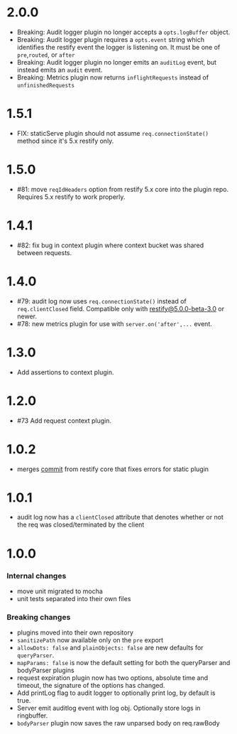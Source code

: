 # 2.0.0
- Breaking: Audit logger plugin no longer accepts a `opts.logBuffer` object.
- Breaking: Audit logger plugin requires a `opts.event` string which identifies
  the restify event the logger is listening on. It must be one of `pre`,`routed`,
  or `after`
- Breaking: Audit logger plugin no longer emits an `auditLog` event, but
  instead emits an `audit` event.
- Breaking: Metrics plugin now returns `inflightRequests` instead of
  `unfinishedRequests`
# 1.5.1

- FIX: staticServe plugin should not assume `req.connectionState()` method since
  it's 5.x restify only.

# 1.5.0

- #81: move `reqIdHeaders` option from restify 5.x core into the plugin repo.
  Requires 5.x restify to work properly.

# 1.4.1
- #82: fix bug in context plugin where context bucket was shared between
  requests.

# 1.4.0
- #79: audit log now uses `req.connectionState()` instead of `req.clientClosed`
  field. Compatible only with restify@5.0.0-beta-3.0 or newer.
- #78: new metrics plugin for use with `server.on('after',...` event.

# 1.3.0
- Add assertions to context plugin.

# 1.2.0
- #73 Add request context plugin.

# 1.0.2

- merges [commit](https://github.com/restify/node-restify/commit/fbd56f5751f82031c8b0e677f0bdd677c7b95892)
  from restify core that fixes errors for static plugin

# 1.0.1

- audit log now has a `clientClosed` attribute that denotes whether or not the
  req was closed/terminated by the client

# 1.0.0

### Internal changes
- move unit migrated to mocha
- unit tests separated into their own files

### Breaking changes
- plugins moved into their own repository
- `sanitizePath` now available only on the `pre` export
- `allowDots: false` and `plainObjects: false` are new defaults for
  `queryParser`.
- `mapParams: false` is now the default setting for both the queryParser and
  bodyParser plugins
- request expiration plugin now has two options, absolute time and timeout, the
  signature of the options has changed.
- Add printLog flag to audit logger to optionally print log, by default is true.
- Server emit auditlog event with log obj. Optionally store logs in ringbuffer.
- `bodyParser` plugin now saves the raw unparsed body on req.rawBody
